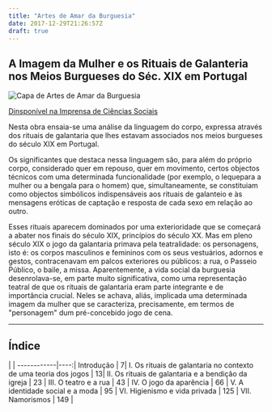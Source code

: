 ```yaml
---
title: "Artes de Amar da Burguesia"
date: 2017-12-29T21:26:57Z
draft: true
---
```


## A Imagem da Mulher e os Rituais de Galanteria nos Meios Burgueses do Séc. XIX em Portugal

![Capa de Artes de Amar da Burguesia](/images/capas/artesamar.jpg)

[Dinsponível na Imprensa de Ciências Sociais](https://www.imprensa.ics.ulisboa.pt/index.php?main_page=product_book_info&products_id=187)

Nesta obra ensaia-se uma análise da linguagem do corpo, expressa através dos rituais de galantaria que lhes estavam associados nos meios burgueses do século XIX em Portugal.

Os significantes que destaca nessa linguagem são, para além do próprio corpo, considerado quer em repouso, quer em movimento, certos objectos técnicos com uma determinada funcionalidade (por exemplo, o lequepara a mulher ou a bengala para o homem) que, simultaneamente, se constituiam como objectos simbólicos indispensáveis aos rituais de galanteio e às mensagens eróticas de captação e resposta de cada sexo em relação ao outro.

Esses rituais aparecem dominados por uma exterioridade que se começará a abater nos finais do século XIX, princípios do século XX. Mas em pleno século XIX o jogo da galantaria primava pela teatralidade: os personagens, isto é: os corpos masculinos e femininos com os seus vestuários, adornos e gestos, contracenavam em palcos exteriores ou públicos: a rua, o Passeio Público, o baile, a missa. Aparentemente, a vida social da burguesia desenrolava-se, em parte muito significativa, como uma representação teatral de que os rituais de galantaria eram parte integrante e de importância crucial. Neles se achava, aliás, implicada uma determinada imagem da mulher que se caracteriza, precisamente, em termos de "personagem" dum pré-concebido jogo de cena.

---

## Índice

   | |
------------|----:|
Introdução | 7|
I. Os rituais de galantaria no contexto de uma teoria dos jogos |  13|
II. Os rituais de galantaria e a bendição da igreja | 23 |
III. O teatro e a rua | 43 |
IV. O jogo da aparência | 66 |
V. A identidade social e a moda | 95 |
VI. Higienismo e vida privada | 125 |
VII. Namorismos | 149 |
